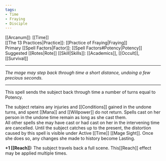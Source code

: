 ```yaml
---
tags:
- Time
- Fraying
- Disciple
---
```


[[Arcanum]]: [[Time]]\
[[The 13 Practices|Practice]]: [[Practice of Fraying|Fraying]]\
Primary [[Spell Factors|Factor]]: [[Spell Factors#Potency|Potency]]\
Suggested [[Rotes|Rote]] [[Skill|Skills]]: [[Academics]], [[Occult]], [[Survival]]

---

_The mage may step back through time a short distance, undoing a few precious seconds._

---

This spell sends the subject back through time a number of turns equal to Potency.

The subject retains any injuries and [[Conditions]] gained in the undone turns, and spent [[Mana]] and [[Willpower]] do not return. Spells cast on her person in the undone time remain as long as she cast them.\
All other spells she may have cast or had cast on her in the intervening time are cancelled. Until the subject catches up to the present, the distortion caused by this spell is visible under Active [[Time]] [[Mage Sight]]. Once she does so, any changes she made to history become Lasting.

**+1 [[Reach]]:** The subject travels back a full scene. This[[Reach]] effect may be applied multiple times.